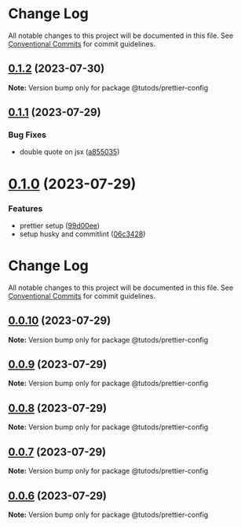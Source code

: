# Change Log

All notable changes to this project will be documented in this file.
See [Conventional Commits](https://conventionalcommits.org) for commit guidelines.

## [0.1.2](https://github.com/tutods/lib/compare/@tutods/prettier-config@0.1.1...@tutods/prettier-config@0.1.2) (2023-07-30)

**Note:** Version bump only for package @tutods/prettier-config

## [0.1.1](https://github.com/tutods/lib/compare/@tutods/prettier-config@0.1.0...@tutods/prettier-config@0.1.1) (2023-07-29)

### Bug Fixes

- double quote on jsx ([a855035](https://github.com/tutods/lib/commit/a8550354237f4f9079ffb409a1c9410c16c8b69c))

# [0.1.0](https://github.com/tutods/lib/compare/@tutods/prettier-config@0.0.10...@tutods/prettier-config@0.1.0) (2023-07-29)

### Features

- prettier setup ([99d00ee](https://github.com/tutods/lib/commit/99d00ee9001577edc499ac75478a7c1bffb1c81b))
- setup husky and commitlint ([06c3428](https://github.com/tutods/lib/commit/06c3428a7e9db52828ef11e58af92bbadee833d7))

# Change Log

All notable changes to this project will be documented in this file. See
[Conventional Commits](https://conventionalcommits.org) for commit guidelines.

## [0.0.10](https://github.com/tutods/lib/compare/@tutods/prettier-config@0.0.9...@tutods/prettier-config@0.0.10) (2023-07-29)

**Note:** Version bump only for package @tutods/prettier-config

## [0.0.9](https://github.com/tutods/lib/compare/@tutods/prettier-config@0.0.8...@tutods/prettier-config@0.0.9) (2023-07-29)

**Note:** Version bump only for package @tutods/prettier-config

## [0.0.8](https://github.com/tutods/lib/compare/@tutods/prettier-config@0.0.7...@tutods/prettier-config@0.0.8) (2023-07-29)

**Note:** Version bump only for package @tutods/prettier-config

## [0.0.7](https://github.com/tutods/lib/compare/@tutods/prettier-config@0.0.6...@tutods/prettier-config@0.0.7) (2023-07-29)

**Note:** Version bump only for package @tutods/prettier-config

## [0.0.6](https://github.com/tutods/lib/compare/@tutods/prettier-config@0.0.5...@tutods/prettier-config@0.0.6) (2023-07-29)

**Note:** Version bump only for package @tutods/prettier-config
